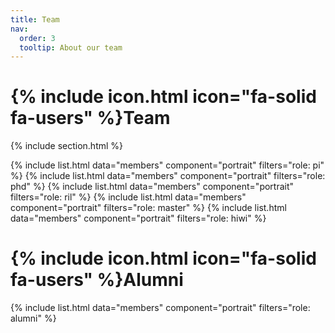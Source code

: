 ```yaml
---
title: Team
nav:
  order: 3
  tooltip: About our team
---
```


# {% include icon.html icon="fa-solid fa-users" %}Team


{% include section.html %}

{% include list.html data="members" component="portrait" filters="role: pi" %}
{% include list.html data="members" component="portrait" filters="role: phd" %}
{% include list.html data="members" component="portrait" filters="role: ril" %}
{% include list.html data="members" component="portrait" filters="role: master" %}
{% include list.html data="members" component="portrait" filters="role: hiwi" %}




# {% include icon.html icon="fa-solid fa-users" %}Alumni


{% include list.html data="members" component="portrait" filters="role: alumni" %}